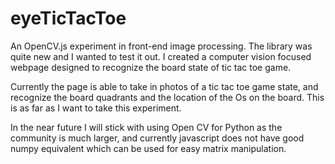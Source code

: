 # eyeTicTacToe

An OpenCV.js experiment in front-end image processing. The library was quite new and I wanted to test it out. I created a computer vision focused webpage designed to recognize the board state of tic tac toe game.

Currently the page is able to take in photos of a tic tac toe game state, and recognize the board quadrants and the location of the Os on the board. This is as far as I want to take this experiment. 

In the near future I will stick with using Open CV for Python as the community is much larger, and currently javascript does not have good numpy equivalent which can be used for easy matrix manipulation. 

